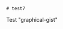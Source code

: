                                                                                                                                                                                         # test7
Test "graphical-gist"